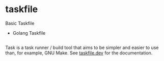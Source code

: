 # taskfile
Basic Taskfile

- Golang Taskfile



## 
Task is a task runner / build tool that aims to be simpler and easier to use than, for example, GNU Make.
See [taskfile.dev](https://taskfile.dev) for the documentation.

